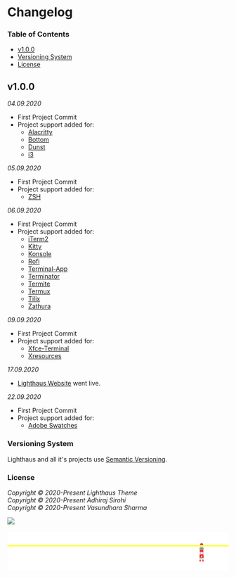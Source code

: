 # Changelog

### Table of Contents
- [v1.0.0](#v1.0.0)
- [Versioning System](#versioning-system)
- [License](#license)

## v1.0.0
_04.09.2020_
- First Project Commit
- Project support added for:
    - [Alacritty](https://github.com/lighthaus-theme/alacritty)
    - [Bottom](https://github.com/lighthaus-theme/bottom)
    - [Dunst](https://github.com/lighthaus-theme/dunst)
    - [i3](https://github.com/lighthaus-theme/i3)

_05.09.2020_
- First Project Commit
- Project support added for:
    - [ZSH](https://github.com/lighthaus-theme/zsh)

_06.09.2020_
- First Project Commit
- Project support added for:
    - [iTerm2](https://github.com/lighthaus-theme/iterm)
    - [Kitty](https://github.com/lighthaus-theme/kitty)
    - [Konsole](https://github.com/lighthaus-theme/konsole)
    - [Rofi](https://github.com/lighthaus-theme/rofi)
    - [Terminal-App](https://github.com/lighthaus-theme/terminal-app)
    - [Terminator](https://github.com/lighthaus-theme/terminator)
    - [Termite](https://github.com/lighthaus-theme/termite)
    - [Termux](https://github.com/lighthaus-theme/termux)
    - [Tilix](https://github.com/lighthaus-theme/tilix)
    - [Zathura](https://github.com/lighthaus-theme/zathura)

_09.09.2020_
- First Project Commit
- Project support added for:
    - [Xfce-Terminal](https://github.com/lighthaus-theme/xfce-terminal)
    - [Xresources](https://github.com/lighthaus-theme/xresources)

_17.09.2020_
- [Lighthaus Website](https://lighthaustheme.com/) went live.

_22.09.2020_
- First Project Commit
- Project support added for:
    - [Adobe Swatches](https://github.com/lighthaus-theme/adobe)

### Versioning System
Lighthaus and all it's projects use [Semantic Versioning](https://semver.org/).  <br/>


### License

_Copyright © 2020-Present Lighthaus Theme_<br>
_Copyright © 2020-Present Adhiraj Sirohi_<br>
_Copyright © 2020-Present Vasundhara Sharma_

<p align="left"><a href=""><img src="https://img.shields.io/static/v1.svg??style=flat&logo=appveyore&label=License&message=MIT&colorA=1C918A&colorB=50C16E"/></a></p>

<p align="center"><img src="https://raw.githubusercontent.com/lighthaus-theme/lighthaus/9e5cf66db03fc3e183e6cfbf7c4c04263a4f23df/ImageResources/lighthaus-border.svg"><p>